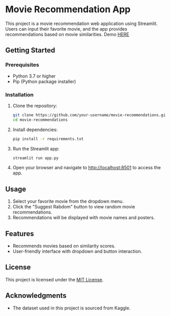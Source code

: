 # Movie Recommendation App

This project is a movie recommendation web application using Streamlit. Users can input their favorite movie, and the app provides recommendations based on movie similarities.
Demo [HERE](https://recommendation.streamlit.app/)

## Getting Started

### Prerequisites

- Python 3.7 or higher
- Pip (Python package installer)

### Installation

1. Clone the repository:

    ```bash
    git clone https://github.com/your-username/movie-recommendations.git
    cd movie-recommendations
    ```

2. Install dependencies:

    ```bash
    pip install -r requirements.txt
    ```

3. Run the Streamlit app:

    ```bash
    streamlit run app.py
    ```

4. Open your browser and navigate to [http://localhost:8501](http://localhost:8501) to access the app.

## Usage

1. Select your favorite movie from the dropdown menu.
2. Click the "Suggest Rabdom" button to view random movie recommendations.
3. Recommendations will be displayed with movie names and posters.

## Features

- Recommends movies based on similarity scores.
- User-friendly interface with dropdown and button interaction.


## License

This project is licensed under the [MIT License](LICENSE).

## Acknowledgments

- The dataset used in this project is sourced from Kaggle.


